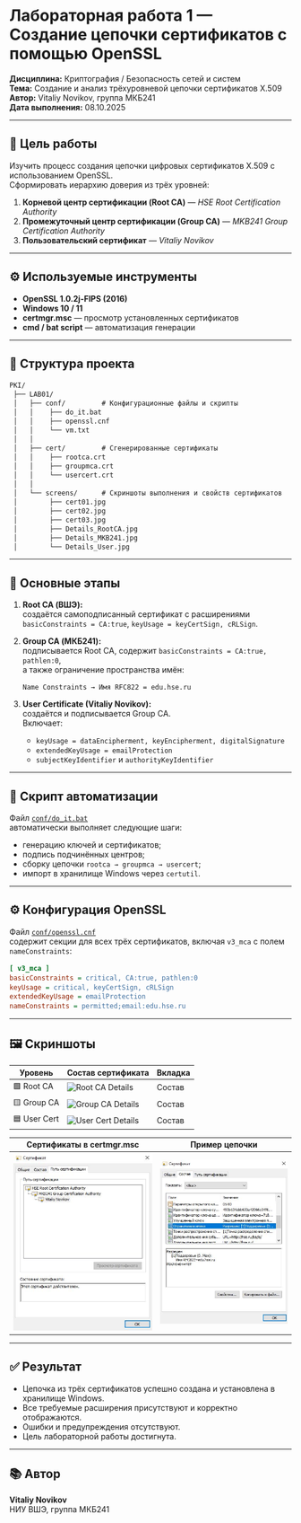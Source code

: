# Лабораторная работа 1 — Создание цепочки сертификатов с помощью OpenSSL

**Дисциплина:** Криптография / Безопасность сетей и систем  
**Тема:** Создание и анализ трёхуровневой цепочки сертификатов X.509  
**Автор:** Vitaliy Novikov, группа МКБ241  
**Дата выполнения:** 08.10.2025  

---

## 🎯 Цель работы

Изучить процесс создания цепочки цифровых сертификатов X.509 с использованием OpenSSL.  
Сформировать иерархию доверия из трёх уровней:

1. **Корневой центр сертификации (Root CA)** — *HSE Root Certification Authority*  
2. **Промежуточный центр сертификации (Group CA)** — *MKB241 Group Certification Authority*  
3. **Пользовательский сертификат** — *Vitaliy Novikov*  

---

## ⚙️ Используемые инструменты

- **OpenSSL 1.0.2j-FIPS (2016)**  
- **Windows 10 / 11**  
- **certmgr.msc** — просмотр установленных сертификатов  
- **cmd / bat script** — автоматизация генерации

---

## 🧩 Структура проекта

```
PKI/
 ├── LAB01/
 │   ├── conf/         # Конфигурационные файлы и скрипты
 │   │    ├── do_it.bat
 │   │    ├── openssl.cnf
 │   │    └── vm.txt
 │   │
 │   ├── cert/         # Сгенерированные сертификаты
 │   │    ├── rootca.crt
 │   │    ├── groupmca.crt
 │   │    └── usercert.crt
 │   │
 │   └── screens/      # Скриншоты выполнения и свойств сертификатов
 │        ├── cert01.jpg
 │        ├── cert02.jpg
 │        ├── cert03.jpg
 │        ├── Details_RootCA.jpg
 │        ├── Details_MKB241.jpg
 │        └── Details_User.jpg
```

---

## 🧠 Основные этапы

1. **Root CA (ВШЭ):**  
   создаётся самоподписанный сертификат с расширениями `basicConstraints = CA:true`, `keyUsage = keyCertSign, cRLSign`.  

2. **Group CA (МКБ241):**  
   подписывается Root CA, содержит `basicConstraints = CA:true, pathlen:0`,  
   а также ограничение пространства имён:  
   ```
   Name Constraints → Имя RFC822 = edu.hse.ru
   ```  

3. **User Certificate (Vitaliy Novikov):**  
   создаётся и подписывается Group CA.  
   Включает:
   - `keyUsage = dataEncipherment, keyEncipherment, digitalSignature`
   - `extendedKeyUsage = emailProtection`
   - `subjectKeyIdentifier` и `authorityKeyIdentifier`

---

## 🧾 Скрипт автоматизации

Файл [`conf/do_it.bat`](../conf/do_it.bat)  
автоматически выполняет следующие шаги:

- генерацию ключей и сертификатов;
- подпись подчинённых центров;
- сборку цепочки `rootca → groupmca → usercert`;
- импорт в хранилище Windows через `certutil`.

---

## ⚙️ Конфигурация OpenSSL

Файл [`conf/openssl.cnf`](../conf/openssl.cnf)  
содержит секции для всех трёх сертификатов, включая `v3_mca` с полем `nameConstraints`:

```ini
[ v3_mca ]
basicConstraints = critical, CA:true, pathlen:0
keyUsage = critical, keyCertSign, cRLSign
extendedKeyUsage = emailProtection
nameConstraints = permitted;email:edu.hse.ru
```

---

## 🖼️ Скриншоты

| Уровень | Состав сертификата | Вкладка |
|----------|--------------------|----------|
| 🟩 Root CA | ![Root CA Details](../screens/Details_RootCA.jpg) | Состав |
| 🟨 Group CA | ![Group CA Details](../screens/Details_MKB241.jpg) | Состав |
| 🟦 User Cert | ![User Cert Details](../screens/Details_User.jpg) | Состав |

| Сертификаты в certmgr.msc | Пример цепочки |
|----------------------------|----------------|
| ![Cert 01](./screens/cert01.jpg) | ![Cert 02](./screens/cert02.jpg) |

---

## ✅ Результат

- Цепочка из трёх сертификатов успешно создана и установлена в хранилище Windows.  
- Все требуемые расширения присутствуют и корректно отображаются.  
- Ошибки и предупреждения отсутствуют.  
- Цель лабораторной работы достигнута.

---

## 📚 Автор
**Vitaliy Novikov**  
НИУ ВШЭ, группа МКБ241
